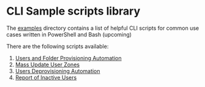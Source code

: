 # CLI Sample scripts library

The [examples](/examples) directory contains a list of helpful CLI scripts for common use cases written in PowerShell and Bash (upcoming)

There are the following scripts available:
1. [Users and Folder Provisioning Automation](/examples/User%20Creation%20%26%20Provisioning)
2. [Mass Update User Zones](/examples/Mass%20Update%20User%20Zones)
3. [Users Deprovisioning Automation](/examples/User%20Deprovisioning)
4. [Report of Inactive Users](/examples/Inactive%20Users%20Report)

